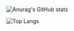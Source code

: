 <!-- ## Hi there 👋 -->
![Anurag's GitHub stats](https://github-readme-stats.vercel.app/api?username=ItaloLopes&show_icons=true&theme=transparent)

![Top Langs](https://github-readme-stats.vercel.app/api/top-langs/?username=ItaloLopes&langs_count=4&theme=transparent)


<!--
**ItaloLopes/ItaloLopes** is a ✨ _special_ ✨ repository because its `README.md` (this file) appears on your GitHub profile.

Here are some ideas to get you started:

- 🔭 I’m currently working on ...
- 🌱 I’m currently learning ...
- 👯 I’m looking to collaborate on ...
- 🤔 I’m looking for help with ...
- 💬 Ask me about ...
- 📫 How to reach me: ...
- 😄 Pronouns: ...
- ⚡ Fun fact: ...
-->

